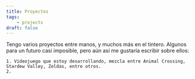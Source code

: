 ```yaml
---
title: Proyectos
tags: 
    - projects
draft: false
---
```


Tengo varios proyectos entre manos, y muchos más en el tintero. Algunos para un futuro casi imposible, pero aún así me gustaría escribir sobre ellos:

    1. Videojuego que estoy desarrollando, mezcla entre Animal Crossing, Stardew Valley, Zeldas, entre otros.
    2. 